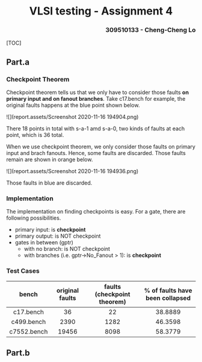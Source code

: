 <h1 align=center> VLSI testing - Assignment 4 </h1>

<h3 align="right"> 309510133 - Cheng-Cheng Lo </h3>

[TOC]

## Part.a

### Checkpoint Theorem

Checkpoint theorem tells us that we only have to consider those faults **on primary input and on fanout branches**. Take c17.bench for example, the original faults happens at the blue point shown below.

![](report.assets/Screenshot 2020-11-16 194904.png)

There 18 points in total with s-a-1 amd s-a-0, two kinds of faults at each point, which is 36 total.

When we use checkpoint theorem, we only consider those faults on primary input and brach fanouts. Hence, some faults are discarded. Those faults remain are shown in orange below.



![](report.assets/Screenshot 2020-11-16 194936.png)

Those faults in blue are discarded.

### Implementation

The implementation on finding checkpoints is easy. For a gate, there are following possibilities.

* primary input: is **checkpoint**
* primary output: is NOT checkpoint
* gates in between (gptr)
  * with no branch: is NOT checkpoint
  * with branches (i.e. gptr->No_Fanout > 1): is **checkpoint**

### Test Cases

|    bench    | original faults | faults (checkpoint theorem) | % of faults have been collapsed |
| :---------: | :-------------: | :-------------------------: | :-----------------------------: |
|  c17.bench  |       36        |             22              |             38.8889             |
| c499.bench  |      2390       |            1282             |             46.3598             |
| c7552.bench |      19456      |            8098             |             58.3779             |





## Part.b





